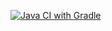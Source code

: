 [![Java CI with Gradle](https://github.com/OlgaChamina/CreditCard1/actions/workflows/gradle.yml/badge.svg)](https://github.com/OlgaChamina/CreditCard1/actions/workflows/gradle.yml)
